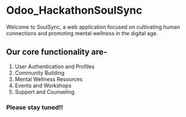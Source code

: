 # Odoo_HackathonSoulSync
Welcome to SoulSync, a web application focused on cultivating human connections and promoting mental wellness in the digital age.

## Our core functionality are-
  1. User Authentication and Profiles
  2. Community Building
  3. Mental Wellness Resources
  4. Events and Workshops
  5. Support and Counseling

### Please stay tuned!!




